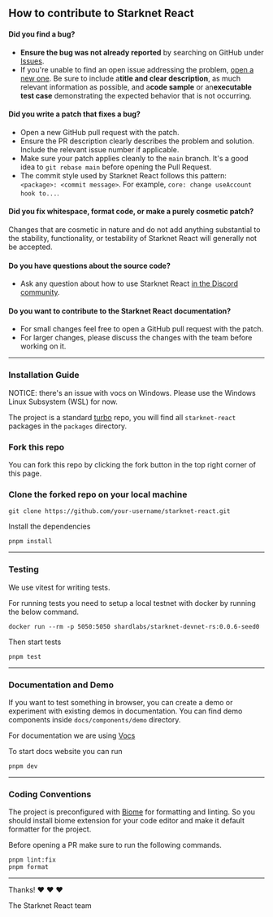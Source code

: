 ## How to contribute to Starknet React

#### **Did you find a bug?**

* **Ensure the bug was not already reported** by searching on GitHub under [Issues](https://github.com/apibara/starknet-react/issues).
* If you're unable to find an open issue addressing the problem, [open a new one](https://github.com/apibara/starknet-react/issues/new). Be sure to include a**title and clear description**, as much relevant information as possible, and a**code sample** or an**executable test case** demonstrating the expected behavior that is not occurring.

#### **Did you write a patch that fixes a bug?**

* Open a new GitHub pull request with the patch.
* Ensure the PR description clearly describes the problem and solution. Include the relevant issue number if applicable.
* Make sure your patch applies cleanly to the `main` branch. It's a good idea to `git rebase main` before opening the Pull Request.
* The commit style used by Starknet React follows this pattern: `<package>: <commit message>`. For example, `core: change useAccount hook to...`.

#### **Did you fix whitespace, format code, or make a purely cosmetic patch?**

Changes that are cosmetic in nature and do not add anything substantial to the stability, functionality, or testability of Starknet React will generally not be accepted.

#### **Do you have questions about the source code?**

* Ask any question about how to use Starknet React [in the Discord community](https://discord.gg/m7B92CNFNt).

#### **Do you want to contribute to the Starknet React documentation?**

* For small changes feel free to open a GitHub pull request with the patch.
* For larger changes, please discuss the changes with the team before working on it.

---

### Installation Guide

NOTICE: there's an issue with vocs on Windows. Please use the Windows Linux Subsystem (WSL) for now.

The project is a standard [turbo](https://turbo.build/repo/docs) repo, you will find all `starknet-react` packages in the `packages` directory.

### Fork this repo

You can fork this repo by clicking the fork button in the top right corner of this page.

### Clone the forked repo on your local machine

```
git clone https://github.com/your-username/starknet-react.git
```

Install the dependencies

```
pnpm install
```

---

### Testing

We use vitest for writing tests.

For running tests you need to setup a local testnet with docker by running the below command.

```
docker run --rm -p 5050:5050 shardlabs/starknet-devnet-rs:0.0.6-seed0
```

Then start tests

```
pnpm test
```

---

### Documentation and Demo

If you want to test something in browser, you can create a demo or experiment with existing demos in documentation. You can find demo components inside `docs/components/demo` directory.

For documentation we are using [Vocs](https://vocs.dev/)

To start docs website you can run

```
pnpm dev
```

---

### Coding Conventions

The project is preconfigured with [Biome](https://biomejs.dev/) for formatting and linting. So you should install biome extension for your code editor and make it default formatter for the project.

Before opening a PR make sure to run the following commands.

```
pnpm lint:fix
pnpm format
```

---

Thanks! ❤️ ❤️ ❤️

The Starknet React team
